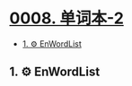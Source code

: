 # [0008. 单词本-2](https://github.com/Tdahuyou/TNotes.en-notes/tree/main/notes/0008.%20%E5%8D%95%E8%AF%8D%E6%9C%AC-2)

<!-- region:toc -->
- [1. ⚙️ EnWordList](#1-️-enwordlist)
<!-- endregion:toc -->

## 1. ⚙️ EnWordList

<EnWordList :words="[
'police',
'restrict',
'serial',
'patrol',
'scalable',
'vector',
'graphics',
'moveto',
'lineto',
'horizontal',
'vertical',
'cubic',
'Bezier',
'curve',
'quadratic',
'elliptical',
'miter',
'bevel',
'cabbage',
'garlic',
'magenta',
'darkgreen',
'purify',
'populate',
'mutator',
'compose',
'decompose',
'cave',
'badge',
'represent',
'archive',
'dimension',
'accord',
'orientation',
]"></EnWordList>
